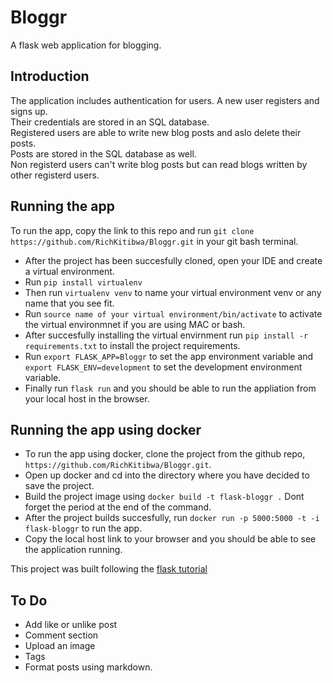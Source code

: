 # Bloggr
A flask web application for blogging.

## Introduction
The application includes authentication for users. A new user registers and signs up.<br/> Their credentials are stored in an SQL database.<br/>
Registered users are able to write new blog posts and aslo delete their posts.<br/>
Posts are stored in the SQL database as well.<br/>
Non registerd users can't write blog posts but can read blogs written by other registerd users.

## Running the app
To run the app, copy the link to this repo and run `git clone https://github.com/RichKitibwa/Bloggr.git` in your git bash terminal.
- After the project has been succesfully cloned, open your IDE and create a virtual environment.
- Run `pip install virtualenv`
- Then run `virtualenv venv` to name your virtual environment venv or any name that you see fit.
- Run `source name of your virtual environment/bin/activate` to activate the virtual environmnet if you are using MAC or bash.
- After succesfully installing the virtual envirnment  run `pip install -r requirements.txt` to install the project requirements.
- Run `export FLASK_APP=Bloggr` to set the app environment variable and `export FLASK_ENV=development` to set the development environment variable.
- Finally run `flask run` and you should be able to run the appliation from your local host in the browser.

## Running the app using docker
- To run the app using docker, clone the project from the github repo, `https://github.com/RichKitibwa/Bloggr.git`.
- Open up docker and cd into the directory where you have decided to save the project.
- Build the project image using `docker build -t flask-bloggr .` Dont forget the period at the end of the command.
- After the project builds succesfully, run `docker run -p 5000:5000 -t -i flask-bloggr` to run the app. 
- Copy the local host link to your browser and you should be able to see the application running.

This project was built following the [flask tutorial](https://flask.palletsprojects.com/en/2.0.x/tutorial/)

## To Do
- Add like or unlike post
- Comment section
- Upload an image
- Tags
- Format posts using markdown.
